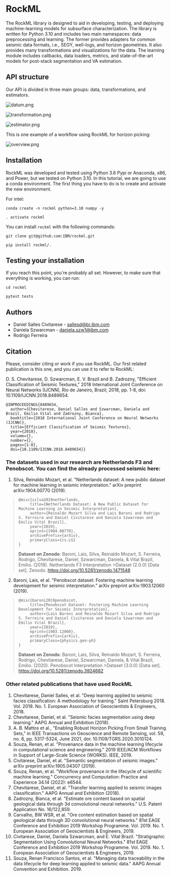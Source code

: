 # RockML

The RockML library is designed to aid in developing, testing, and deploying
machine-learning models for subsurface characterization. The library is written
for Python 3.10 and includes two main namespaces: data preprocessing and learning.
The former provides adapters for common seismic data formats, i.e., SEGY,
well-logs, and horizon geometries. It also provides many transformations and
visualizations for the data. The learning module includes callbacks, data loaders,
metrics, and state-of-the-art models for post-stack segmentation and VA estimation.

## API structure

Our API is divided in three main groups: data, transformations, and estimators.

![datum.png](docs%2Fimgs%2Fdatum.png)

![transformation.png](docs%2Fimgs%2Ftransformation.png)

![estimator.png](docs%2Fimgs%2Festimator.png)

This is one example of a workflow using RockML for horizon picking:

![overview.png](docs%2Fimgs%2Foverview.png)

## Installation

RockML was developed and tested using Python 3.6 Pypi or Anaconda, x86, and Power, but we tested on Python 3.10.
In this tutorial, we are going to use a conda environment. The first
thing you have to do is to create and activate the new environment.

For intel:

``` shell
conda create -n rockml python=3.10 numpy -y

. activate rockml
```

You can install `rockml` with the following commands:

``` shell
git clone git@github.com:IBM/rockml.git

pip install rockml/.
```

## Testing your installation

If you reach this point, you're probably all set. However, to make sure that everything is working, you can run:

``` shell
cd rockml

pytest tests
```

## Authors

- Daniel Salles Civitarese - sallesd@br.ibm.com
- Daniela Szwarcman - daniela.szw1@ibm.com
- Rodrigo Ferreira

## Citation

Please, consider citing or work if you use RockML. Our first related publication is this one, and you can use it to refer to RockML:

D. S. Chevitarese, D. Szwarcman, E. V. Brazil and B. Zadrozny, "Efficient Classification of Seismic Textures," 2018 International Joint Conference on Neural Networks (IJCNN), Rio de Janeiro, Brazil, 2018, pp. 1-8, doi: 10.1109/IJCNN.2018.8489654.

```
@INPROCEEDINGS{8489654,
  author={Chevitarese, Daniel Salles and Szwarcman, Daniela and Brazil, Emilio Vital and Zadrozny, Bianca},
  booktitle={2018 International Joint Conference on Neural Networks (IJCNN)}, 
  title={Efficient Classification of Seismic Textures}, 
  year={2018},
  volume={},
  number={},
  pages={1-8},
  doi={10.1109/IJCNN.2018.8489654}}
```

### The datasets used in our research are Netherlands F3 and Penobscot. You can find the already processed seismic here:

1. Silva, Reinaldo Mozart, et al. "Netherlands dataset: A new public dataset for machine learning in seismic interpretation." arXiv preprint arXiv:1904.00770 (2019).

> ```
> @misc{silva2019netherlands,
>      title={Netherlands Dataset: A New Public Dataset for Machine Learning in Seismic Interpretation}, 
>      author={Reinaldo Mozart Silva and Lais Baroni and Rodrigo S. Ferreira and Daniel Civitarese and Daniela Szwarcman and Emilio Vital Brazil},
>      year={2019},
>      eprint={1904.00770},
>      archivePrefix={arXiv},
>      primaryClass={cs.LG}
>}
>```
>
>**Dataset on Zenodo**: Baroni, Lais, Silva, Reinaldo Mozart, S. Ferreira, Rodrigo, Chevitarese, Daniel, Szwarcman, Daniela, & Vital Brazil, Emilio. (2018). Netherlands F3 Interpretation >Dataset (2.0.0) [Data set]. Zenodo. https://doi.org/10.5281/zenodo.1471548

2. Baroni, Lais, et al. "Penobscot dataset: Fostering machine learning development for seismic interpretation." arXiv preprint arXiv:1903.12060 (2019).

> ```
> @misc{baroni2019penobscot,
>      title={Penobscot Dataset: Fostering Machine Learning Development for Seismic Interpretation}, 
>      author={Lais Baroni and Reinaldo Mozart Silva and Rodrigo S. Ferreira and Daniel Civitarese and Daniela Szwarcman and Emilio Vital Brazil},
>      year={2019},
>      eprint={1903.12060},
>      archivePrefix={arXiv},
>      primaryClass={physics.geo-ph}
>}
>```
>
>**Dataset on Zenodo**: Baroni, Lais, Silva, Reinaldo Mozart, S. Ferreira, Rodrigo, Chevitarese, Daniel, Szwarcman, Daniela, & Vital Brazil, Emilio. (2020). Penobscot Interpretation >Dataset (3.0.0) [Data set]. https://doi.org/10.5281/zenodo.3924682

### Other related publications that have used RockML

1. Chevitarese, Daniel Salles, et al. "Deep learning applied to seismic facies classification: A methodology for training." Saint Petersburg 2018. Vol. 2018. No. 1. European Association of Geoscientists & Engineers, 2018.
1. Chevitarese, Daniel, et al. "Seismic facies segmentation using deep learning." AAPG Annual and Exhibition (2018).
1. A. B. Mattos et al., "Enabling Robust Horizon Picking From Small Training Sets," in IEEE Transactions on Geoscience and Remote Sensing, vol. 59, no. 6, pp. 5317-5324, June 2021, doi: 10.1109/TGRS.2020.3010124.
1. Souza, Renan, et al. "Provenance data in the machine learning lifecycle in computational science and engineering." 2019 IEEE/ACM Workflows in Support of Large-Scale Science (WORKS). IEEE, 2019.
1. Civitarese, Daniel, et al. "Semantic segmentation of seismic images." arXiv preprint arXiv:1905.04307 (2019).
1. Souza, Renan, et al. "Workflow provenance in the lifecycle of scientific machine learning." Concurrency and Computation: Practice and Experience 34.14 (2022): e6544.
1. Chevitarese, Daniel, et al. "Transfer learning applied to seismic images classification." AAPG Annual and Exhibition (2018).
1. Zadrozny, Bianca, et al. "Estimate ore content based on spatial geological data through 3d convolutional neural networks." U.S. Patent Application No. 16/122,859.
1. Carvalho, BW WSR, et al. "Ore content estimation based on spatial geological data through 3D convolutional neural networks." 81st EAGE Conference and Exhibition 2019 Workshop Programme. Vol. 2019. No. 1. European Association of Geoscientists & Engineers, 2019.
1. Civitarese, Daniel, Daniela Szwarcman, and E. Vital Brazil. "Stratigraphic Segmentation Using Convolutional Neural Networks." 81st EAGE Conference and Exhibition 2019 Workshop Programme. Vol. 2019. No. 1. European Association of Geoscientists & Engineers, 2019.
1. Souza, Renan Francisco Santos, et al. "Managing data traceability in the data lifecycle for deep learning applied to seismic data." AAPG Annual Convention and Exhibition. 2019.
